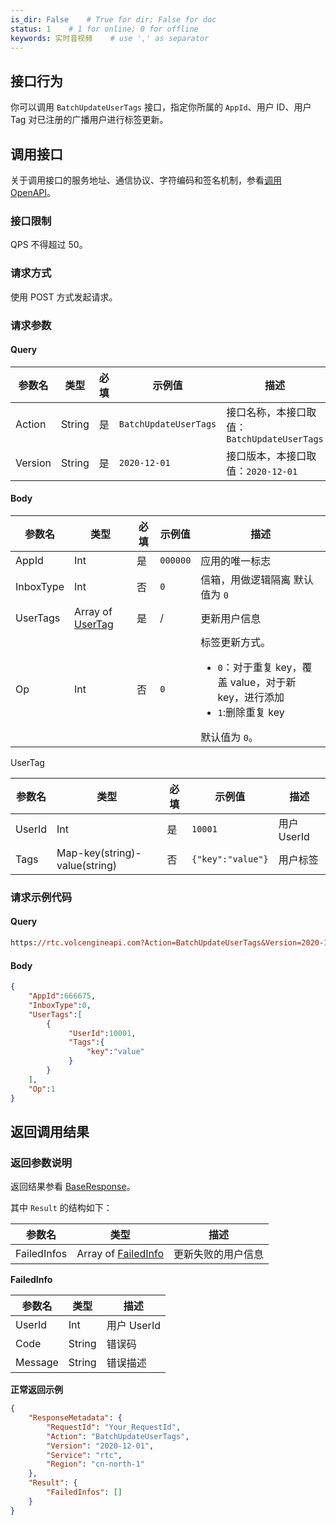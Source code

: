 ```yaml
---
is_dir: False    # True for dir; False for doc
status: 1    # 1 for online; 0 for offline
keywords: 实时音视频    # use ',' as separator
---
```


## 接口行为

你可以调用 `BatchUpdateUserTags` 接口，指定你所属的 `AppId`、用户 ID、用户 Tag 对已注册的广播用户进行标签更新。

## 调用接口

关于调用接口的服务地址、通信协议、字符编码和签名机制，参看[调用 OpenAPI](412251)。

### 接口限制

QPS 不得超过 50。

### 请求方式

使用 POST 方式发起请求。

### 请求参数

#### Query

| 参数名 | 类型 | 必填 | 示例值 | 描述 |
| --- | --- | --- | --- | --- |
| Action | String | 是 | `BatchUpdateUserTags` | 接口名称，本接口取值：`BatchUpdateUserTags` |
| Version | String | 是 | `2020-12-01` | 接口版本，本接口取值：`2020-12-01` |

#### Body

| 参数名 | 类型 | 必填 | 示例值 | 描述 |
| --- | --- | --- | --- | --- |
| AppId | Int | 是 | `000000` | 应用的唯一标志 |
| InboxType | Int | 否 | `0` | 信箱，用做逻辑隔离 默认值为 `0` |
| UserTags | Array of [UserTag](#usertag) |是|/|更新用户信息 |
| Op	| Int |	否 | `0`	| 标签更新方式。<ul><li>`0`：对于重复 key，覆盖 value，对于新 key，进行添加</li><li>`1`:删除重复 key</li></ul>默认值为 `0`。|

<span id="usertag"></span>UserTag 


| 参数名 | 类型 | 必填 | 示例值 | 描述 |
| --- | --- | --- | --- | --- |
| UserId | Int | 是 | `10001` | 用户 UserId |
| Tags | Map-key(string)-value(string) | 否 | `{"key":"value"}` | 用户标签 |


### 请求示例代码

#### Query

```postscript
https://rtc.volcengineapi.com?Action=BatchUpdateUserTags&Version=2020-12-01
```

#### Body

```json
{
    "AppId":666675,
    "InboxType":0,
    "UserTags":[
        {
             "UserId":10001,
             "Tags":{
                 "key":"value"
             }
        }
    ],
    "Op":1
}
```


## 返回调用结果

### 返回参数说明

返回结果参看 [BaseResponse](192711.md#baseresponse)。

其中 `Result` 的结构如下：

| 参数名 | 类型 | 描述 |
| --- | --- | --- |
| FailedInfos | Array of [FailedInfo](#failedinfo) | 更新失败的用户信息 |

<span id="failedinfo"></span>**FailedInfo**
	
| 参数名 | 类型 | 描述 |
| --- | --- | --- |
| UserId | Int | 用户 UserId |
| Code | String | 错误码 |
| Message | String | 错误描述 |

**正常返回示例**

```json
{
    "ResponseMetadata": {
        "RequestId": "Your_RequestId",
        "Action": "BatchUpdateUserTags",
        "Version": "2020-12-01",
        "Service": "rtc",
        "Region": "cn-north-1"
    },
    "Result": {
        "FailedInfos": []
    }
}
```
